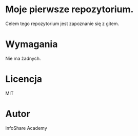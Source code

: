 # Moje pierwsze repozytorium.

Celem tego repozytorium jest zapoznanie się z gitem.

# Wymagania 

Nie ma żadnych.

# Licencja 

MIT

# Autor

InfoShare Academy